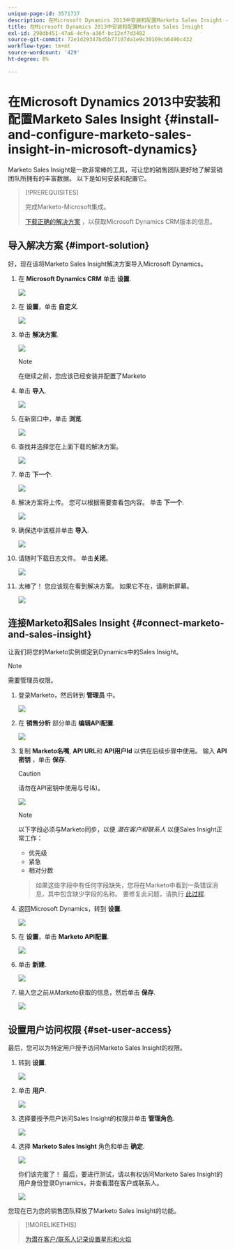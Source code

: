 ```yaml
---
unique-page-id: 3571737
description: 在Microsoft Dynamics 2013中安装和配置Marketo Sales Insight - Marketo文档 — 产品文档
title: 在Microsoft Dynamics 2013中安装和配置Marketo Sales Insight
exl-id: 290db451-47a6-4cfa-a36f-bc12ef7d3482
source-git-commit: 72e1d29347bd5b77107da1e9c30169cb6490c432
workflow-type: tm+mt
source-wordcount: '429'
ht-degree: 0%

---
```


# 在Microsoft Dynamics 2013中安装和配置Marketo Sales Insight {#install-and-configure-marketo-sales-insight-in-microsoft-dynamics}

Marketo Sales Insight是一款非常棒的工具，可让您的销售团队更好地了解营销团队所拥有的丰富数据。 以下是如何安装和配置它。

>[!PREREQUISITES]
>
>完成Marketo-Microsoft集成。
>
>[下载正确的解决方案](/help/marketo/product-docs/marketo-sales-insight/msi-for-microsoft-dynamics/installing/download-the-marketo-sales-insight-solution-for-microsoft-dynamics.md) ，以获取Microsoft Dynamics CRM版本的信息。

## 导入解决方案 {#import-solution}

好，现在该将Marketo Sales Insight解决方案导入Microsoft Dynamics。

1. 在 **Microsoft Dynamics CRM** 单击 **设置**.

   ![](assets/image2014-12-12-9-3a4-3a56.png)

1. 在 **设置**，单击 **自定义**.

   ![](assets/image2014-12-12-9-3a5-3a6.png)

1. 单击 **解决方案**.

   ![](assets/image2014-12-12-9-3a5-3a17.png)

   >[!NOTE]
   >
   >在继续之前，您应该已经安装并配置了Marketo

1. 单击 **导入**.

   ![](assets/image2014-12-12-9-3a5-3a27.png)

1. 在新窗口中，单击 **浏览**.

   ![](assets/image2014-12-12-9-3a5-3a36.png)

1. 查找并选择您在上面下载的解决方案。

   ![](assets/image2014-12-12-9-3a5-3a45.png)

1. 单击 **下一个**.

   ![](assets/image2014-12-12-9-3a5-3a55.png)

1. 解决方案将上传。 您可以根据需要查看包内容。 单击 **下一个**.

   ![](assets/image2014-12-12-9-3a6-3a10.png)

1. 确保选中该框并单击 **导入**.

   ![](assets/image2014-12-12-9-3a6-3a19.png)

1. 请随时下载日志文件。 单击&#x200B;**关闭**。

   ![](assets/image2014-12-12-9-3a6-3a29.png)

1. 太棒了！ 您应该现在看到解决方案。 如果它不在，请刷新屏幕。

   ![](assets/image2014-12-12-9-3a6-3a40.png)

## 连接Marketo和Sales Insight {#connect-marketo-and-sales-insight}

让我们将您的Marketo实例绑定到Dynamics中的Sales Insight。

>[!NOTE]
>
>需要管理员权限。

1. 登录Marketo，然后转到 **管理员** 中。

   ![](assets/image2014-12-12-9-3a6-3a50.png)

1. 在 **销售分析** 部分单击 **编辑API配置**.

   ![](assets/image2014-12-12-9-3a7-3a0.png)

1. 复制 **Marketo名嘴**, **API URL**&#x200B;和 **API用户Id** 以供在后续步骤中使用。 输入 **API密钥** ，单击 **保存**.

   >[!CAUTION]
   >
   >请勿在API密钥中使用与号(&amp;)。

   ![](assets/image2014-12-12-9-3a7-3a9.png)

   >[!NOTE]
   >
   >以下字段必须与Marketo同步，以便 _潜在客户和联系人_ 以便Sales Insight正常工作：
   >
   >* 优先级
   >* 紧急
   >* 相对分数

   >
   >如果这些字段中有任何字段缺失，您将在Marketo中看到一条错误消息，其中包含缺少字段的名称。 要修复此问题，请执行 [此过程](/help/marketo/product-docs/marketo-sales-insight/msi-for-microsoft-dynamics/setting-up-and-using/required-fields-for-syncing-marketo-with-dynamics.md).

1. 返回Microsoft Dynamics，转到 **设置**.

   ![](assets/image2014-12-12-9-3a7-3a25.png)

1. 在 **设置**，单击 **Marketo API配置**.

   ![](assets/image2014-12-12-9-3a7-3a34.png)

1. 单击 **新建**.

   ![](assets/image2014-12-12-9-3a8-3a8.png)

1. 输入您之前从Marketo获取的信息，然后单击 **保存**.

   ![](assets/image2014-12-12-9-3a8-3a17.png)

## 设置用户访问权限 {#set-user-access}

最后，您可以为特定用户授予访问Marketo Sales Insight的权限。

1. 转到 **设置**.

   ![](assets/image2014-12-12-9-3a8-3a34.png)

1. 单击 **用户**.

   ![](assets/image2014-12-12-9-3a8-3a42.png)

1. 选择要授予用户访问Sales Insight的权限并单击 **管理角色**.

   ![](assets/image2014-12-12-9-3a9-3a13.png)

1. 选择 **Marketo Sales Insight** 角色和单击 **确定**.

   ![](assets/image2014-12-12-9-3a9-3a22.png)

   你们该完蛋了！ 最后，要进行测试，请以有权访问Marketo Sales Insight的用户身份登录Dynamics，并查看潜在客户或联系人。

   ![](assets/image2014-12-12-9-3a9-3a31.png)

您现在已为您的销售团队释放了Marketo Sales Insight的功能。

>[!MORELIKETHIS]
>
>[为潜在客户/联系人记录设置星形和火焰](/help/marketo/product-docs/marketo-sales-insight/msi-for-microsoft-dynamics/setting-up-and-using/setting-up-stars-and-flames-for-lead-contact-records.md)
